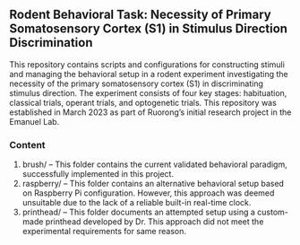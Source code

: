## Rodent Behavioral Task: Necessity of Primary Somatosensory Cortex (S1) in Stimulus Direction Discrimination
This repository contains scripts and configurations for constructing stimuli and managing the behavioral setup in a rodent experiment investigating the necessity of the primary somatosensory cortex (S1) in discriminating stimulus direction. The experiment consists of four key stages: habituation, classical trials, operant trials, and optogenetic trials. This repository was established in March 2023 as part of Ruorong’s initial research project in the Emanuel Lab.

### Content
1. brush/ – This folder contains the current validated behavioral paradigm, successfully implemented in this project.
2. raspberry/ – This folder contains an alternative behavioral setup based on Raspberry Pi configuration. However, this approach was deemed unsuitable due to the lack of a reliable built-in real-time clock.
3. printhead/ – This folder documents an attempted setup using a custom-made printhead developed by Dr. This approach did not meet the experimental requirements for same reason.

